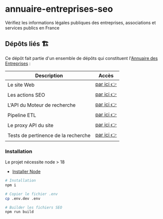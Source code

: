 # annuaire-entreprises-seo

Vérifiez les informations légales publiques des entreprises, associations et services publics en France

## Dépôts liés 🏗

Ce dépôt fait partie d'un ensemble de dépôts qui constituent l'[Annuaire des Entreprises](https://annuaire-entreprises.data.gouv.fr) :

| Description                         | Accès                                                                       |
| ----------------------------------- | --------------------------------------------------------------------------- |
| Le site Web                         | [par ici 👉](https://github.com/etalab/annuaire-entreprises-site)           |
| Les actions SEO                     | [par ici 👉](https://github.com/etalab/annuaire-entreprises-seo)            |
| L’API du Moteur de recherche        | [par ici 👉](https://github.com/etalab/annuaire-entreprises-search-api)     |
| Pipeline ETL                        | [par ici 👉](https://github.com/etalab/annuaire-entreprises-search-infra)   |
| Le proxy API du site                | [par ici 👉](https://github.com/etalab/annuaire-entreprises-api-proxy)      |
| Tests de pertinence de la recherche | [par ici 👉](https://github.com/etalab/annuaire-entreprises-search-testing) |

### Installation

Le projet nécessite node > 18

- [Installer Node](https://nodejs.org/en/download/package-manager)

```bash
# Installation
npm i

# Copier le fichier .env
cp .env.dev .env

# Builder les fichiers SEO
npm run build
```
